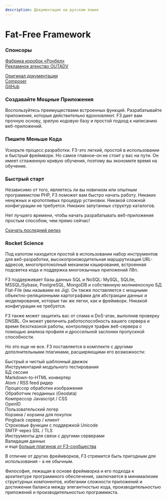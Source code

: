 ```yaml
---
description: Документация на русском языке
---
```


# Fat-Free Framework

### Спонсоры

[Фабрика коробок «Ронбел»](https://ronbel.ru)  
[Рекламное агенство OUTADV](http://outadv.pl)

[Оригинал документации](https://fatfreeframework.com)  
[Composer](https://packagist.org/packages/bcosca/fatfree)  
[GitHub](https://github.com/bcosca/fatfree) 

### Создавайте Мощные Приложения

Воспользуйтесь преимуществами встроенных функций. Разрабатывайте приложения, которые действительно вдохновляют. F3 дает вам прочную основу, зрелую кодовую базу и простой подход к написанию веб-приложений.

### Пишите Меньше Кода

Ускорьте процесс разработки. F3-это легкий, простой в использовании и быстрый фреймворк. Но самое главное-он не стоит у вас на пути. Он имеет сглаженную кривую обучения, поэтому вы экономите время на обучение.

### Быстрый старт

Независимо от того, являетесь ли вы новичком или опытным программистом PHP, F3 поможет вам быстро начать работу. Никаких ненужных и кропотливых процедур установки. Никакой сложной конфигурации не требуется. Никаких запутанных структур каталогов.

Нет лучшего времени, чтобы начать разрабатывать веб-приложения простым способом, чем прямо сейчас!

[Скачать последний релиз](https://github.com/bcosca/fatfree/archive/master.zip)

### Rocket Science

Под капотом находится простой в использовании набор инструментов для веб-разработки, высокопроизводительная маршрутизация URL-адресов, многопротоколный механизм кэширования, встроенная подсветка кода и поддержка многоязычных приложений i18n.

F3 поддерживает базы данных SQL и NoSQL: MySQL, SQLite, MSSQL/Sybase, PostgreSQL, MongoDB и собственную молниеносную БД Flat-File \(мы называем ее Jig\). Он также поставляется с мощными объектно-реляционными картографами для абстракции данных и моделирования, которые так же легки, как и фреймворк. Никакой конфигурации не требуется.

F3 также может защитить вас от спама и DoS-атак, выполнив проверку DNSBL. Он может увеличить работоспособность вашего сервера и время безотказной работы, контролируя трафик веб-сервера с помощью анализа профиля и дроссельной заслонки пропускной способности.

Но это еще не все. F3 поставляется в комплекте с другими дополнительными плагинами, расширяющими его возможности:

Быстрый и чистый шаблонный движок   
Инструментарий модульного тестирования   
БД сессии   
Markdown-to-HTML конвертер   
Atom / RSS feed ридер  
Процессор обработки изображения   
Обработчик геоданных \(Geodata\)   
Компрессор Javascript / CSS   
OpenID   
Пользовательский логер   
Корзина / корзина для покупок   
Pingback сервер / клиент   
Строковые функции с поддержкой Unicode   
SMTP через SSL / TLS   
Инструменты для связи с другими серверами   
Валидация данных   
и еще [больше плагинов от F3-сообщества ](https://fatfreeframework.com/3.7/development#user-plugins)

В отличие от других фреймворков, F3 стремится быть пригодным для использования - а не обычным.

Философия, лежащая в основе фреймворка и его подхода к архитектуре программного обеспечения, заключается в минимализме структурных компонентов, избегании сложности приложений и достижении баланса между элегантностью кода, производительностью приложений и производительностью программиста.

